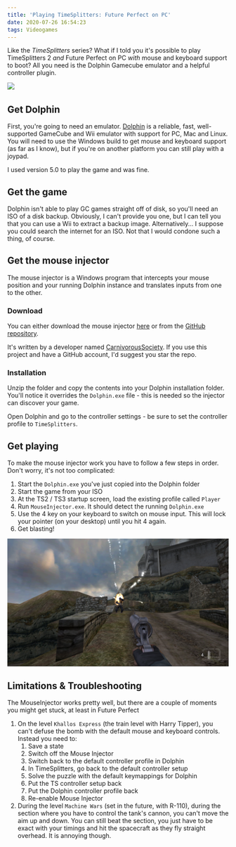 ```yaml
---
title: 'Playing TimeSplitters: Future Perfect on PC'
date: 2020-07-26 16:54:23
tags: Videogames
---
```


Like the *TimeSplitters* series? What if I told you it's possible to play TimeSplitters 2 _and_ Future Perfect on PC _with_ mouse and keyboard support to boot? All you need is the Dolphin Gamecube emulator and a helpful controller plugin.

![](/images/2020/ts3-1.png)

<!-- more -->

## Get Dolphin

First, you're going to need an emulator. [Dolphin](https://dolphin-emu.org/) is a reliable, fast, well-supported GameCube and Wii emulator with support for PC, Mac and Linux. You will need to use the Windows build to get mouse and keyboard support (as far as I know), but if you're on another platform you can still play with a joypad.

I used version 5.0 to play the game and was fine.

## Get the game

Dolphin isn't able to play GC games straight off of disk, so you'll need an ISO of a disk backup. Obviously, I can't provide you one, but I can tell you that you can use a Wii to extract a backup image. Alternatively... I suppose you could search the internet for an ISO. Not that I would condone such a thing, of course.

## Get the mouse injector

The mouse injector is a Windows program that intercepts your mouse position and your running Dolphin instance and translates inputs from one to the other.

### Download

You can either download the mouse injector [here](https://github.com/jbreckmckye/jbreckmckye.github.io/raw/master/downloads/mouse-injector-dolphin-50.7z) or from the [GitHub repository](https://github.com/carnivoroussociety/MouseInjector).

It's written by a developer named [CarnivorousSociety](https://github.com/carnivoroussociety). If you use this project and have a GitHub account, I'd suggest you star the repo.

### Installation

Unzip the folder and copy the contents into your Dolphin installation folder. You'll notice it overrides the `Dolphin.exe` file - this is needed so the injector can discover your game.

Open Dolphin and go to the controller settings - be sure to set the controller profile to `TimeSplitters`.

## Get playing

To make the mouse injector work you have to follow a few steps in order. Don't worry, it's not too complicated:

1. Start the `Dolphin.exe` you've just copied into the Dolphin folder
2. Start the game from your ISO
3. At the TS2 / TS3 startup screen, load the existing profile called `Player`
4. Run `MouseInjector.exe`. It should detect the running `Dolphin.exe`
5. Use the 4 key on your keyboard to switch on mouse input. This will lock your pointer (on your desktop) until you hit 4 again.
6. Get blasting!

![](/images/2020/ts3-2.png)

## Limitations & Troubleshooting

The MouseInjector works pretty well, but there are a couple of moments you might get stuck, at least in Future Perfect

1. On the level `Khallos Express` (the train level with Harry Tipper), you can't defuse the bomb with the default mouse and keyboard controls. Instead you need to:
   1. Save a state
   2. Switch off the Mouse Injector
   3. Switch back to the default controller profile in Dolphin
   4. In TimeSplitters, go back to the default controller setup
   5. Solve the puzzle with the default keymappings for Dolphin
   6. Put the TS controller setup back
   7. Put the Dolphin controller profile back
   8. Re-enable Mouse Injector
2. During the level `Machine Wars` (set in the future, with R-110), during the section where you have to control the tank's cannon, you can't move the aim up and down. You can still beat the section, you just have to be exact with your timings and hit the spacecraft as they fly straight overhead. It is annoying though.